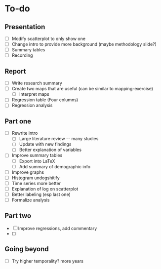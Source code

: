# To-do

## Presentation

- [ ] Modify scatterplot to only show one
- [ ] Change intro to provide more background (maybe methodology slide?)
- [ ] Summary tables
- [ ] Recording

## Report

- [ ] Write research summary
- [ ] Create two maps that are useful (can be similar to mapping-exercise)
  - [ ] Interpret maps
- [ ] Regression table (Four columns)
- [ ] Regression analysis

## Part one

- [ ] Rewrite intro
  - [ ] Large literature review -- many studies
  - [ ] Update with new findings
  - [ ] Better explanation of variables
- [ ] Improve summary tables
  - [ ] Export into LaTeX
  - [ ] Add summary of demographic info
- [ ]  Improve graphs
  - [ ]  Histogram undogshitify
  - [ ]  Time series more better
  - [ ]  Explanation of log on scatterplot
  - [ ]  Better labeling (esp last one)
  - [ ]  Formalize analysis

## Part two

- [ ] Improve regressions, add commentary
- [ ] 

## Going beyond

- [ ] Try higher temporality? more years
